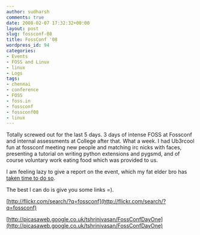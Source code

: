 ```yaml
---
author: sudharsh
comments: true
date: 2008-02-07 17:32:32+00:00
layout: post
slug: fossconf-08
title: FossConf '08
wordpress_id: 94
categories:
- Events
- FOSS and Linux
- linux
- Logs
tags:
- chennai
- conference
- FOSS
- foss.in
- fossconf
- fossconf08
- linux
---
```


Totally screwed out for the last 5 days. 3 days of intense FOSS at Fossconf and internal assessments at College after that. What a week. I had Ub3rcool fun at fossconf meeting new people and matching irc nicks with faces, presenting a tutorial on writing python extensions and pygsmd, and of course voluntary work eating food which was provided to us.

I am feeling lazy to give a report on the event, which my fat elder bro has [taken time to do so](http://technofreakatchennai.wordpress.com/2008/02/04/fossconf-chennai-2008/).

The best I can do is give you some links =).

[http://flickr.com/search/?q=fossconf](http://flickr.com/search/?q=fossconf)

[http://picasaweb.google.co.uk/tshrinivasan/FossConfDayOne](http://picasaweb.google.co.uk/tshrinivasan/FossConfDayOne)
